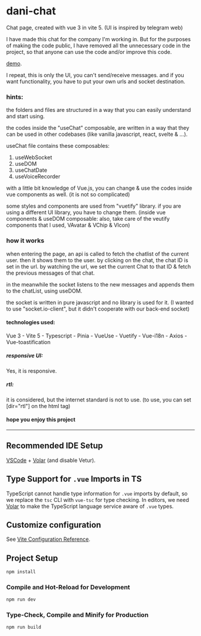 # dani-chat

Chat page, created with vue 3 in vite 5.
(UI is inspired by telegram web)

I have made this chat for the company I'm working in. But for the purposes of making the code public, I have removed all the unnecessary code in the project, so that anyone can use the code and/or improve this code.

[demo](https://dani-chat.vercel.app/).

I repeat, this is only the UI, you can't send/receive messages. and if you want functionality, you have to put your own urls and socket destination.

### hints:
the folders and files are structured in a way that you can easily understand and start using.

the codes inside the "useChat" composable, are written in a way that they can be used in other codebases (like vanilla javascript, react, svelte & ...).

useChat file contains these composables:
1) useWebSocket
2) useDOM
3) useChatDate
4) useVoiceRecorder

with a little bit knowledge of Vue.js, you can change & use the codes inside vue components as well. (it is not so complicated)

some styles and components are used from "vuetify" library. if you are using a different UI library, you have to change them. (inside vue components & useDOM composable: also, take care of the veutify components that I used, VAvatar & VChip & VIcon)

### how it works

when entering the page, an api is called to fetch the chatlist of the current user. then it shows them to the user.
by clicking on the chat, the chat ID is set in the url. by watching the url, we set the current Chat to that ID & fetch the previous messages of that chat.

in the meanwhile the socket listens to the new messages and appends them to the chatList, using useDOM.

the socket is written in pure javascript and no library is used for it. (I wanted to use "socket.io-client", but it didn't cooperate with our back-end socket)

#### technologies used:
Vue 3 - Vite 5 - Typescript - Pinia - VueUse - Vuetify - Vue-i18n - Axios - Vue-toastification

##### responsive UI:
Yes, it is responsive.
##### rtl:
it is considered, but the internet standard is not to use. (to use, you can set [dir="rtl"] on the html tag)

#### hope you enjoy this project

-----


## Recommended IDE Setup

[VSCode](https://code.visualstudio.com/) + [Volar](https://marketplace.visualstudio.com/items?itemName=Vue.volar) (and disable Vetur).

## Type Support for `.vue` Imports in TS

TypeScript cannot handle type information for `.vue` imports by default, so we replace the `tsc` CLI with `vue-tsc` for type checking. In editors, we need [Volar](https://marketplace.visualstudio.com/items?itemName=Vue.volar) to make the TypeScript language service aware of `.vue` types.

## Customize configuration

See [Vite Configuration Reference](https://vitejs.dev/config/).

## Project Setup

```sh
npm install
```

### Compile and Hot-Reload for Development

```sh
npm run dev
```

### Type-Check, Compile and Minify for Production

```sh
npm run build
```
